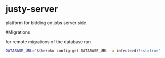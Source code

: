 # justy-server
platform for bidding on jobs server side

#Migrations

for remote migrations of the database run

```sh
DATABASE_URL="$(heroku config:get DATABASE_URL -a infecteed)?ssl=true" npm run migrate:remote:up
```